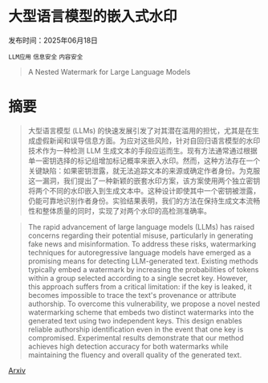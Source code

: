 # 大型语言模型的嵌入式水印

发布时间：2025年06月18日

`LLM应用` `信息安全` `内容安全`

> A Nested Watermark for Large Language Models

# 摘要

> 大型语言模型 (LLMs) 的快速发展引发了对其潜在滥用的担忧，尤其是在生成虚假新闻和误导信息方面。为应对这些风险，针对自回归语言模型的水印技术作为一种检测 LLM 生成文本的手段应运而生。现有方法通常通过根据单一密钥选择的标记组增加标记概率来嵌入水印。然而，这种方法存在一个关键缺陷：如果密钥泄露，就无法追踪文本的来源或确定作者身份。为克服这一漏洞，我们提出了一种新颖的嵌套水印方案，该方案使用两个独立密钥将两个不同的水印嵌入到生成文本中。这种设计即使其中一个密钥被泄露，仍能可靠地识别作者身份。实验结果表明，我们的方法在保持生成文本流畅性和整体质量的同时，实现了对两个水印的高检测准确率。

> The rapid advancement of large language models (LLMs) has raised concerns regarding their potential misuse, particularly in generating fake news and misinformation. To address these risks, watermarking techniques for autoregressive language models have emerged as a promising means for detecting LLM-generated text. Existing methods typically embed a watermark by increasing the probabilities of tokens within a group selected according to a single secret key. However, this approach suffers from a critical limitation: if the key is leaked, it becomes impossible to trace the text's provenance or attribute authorship. To overcome this vulnerability, we propose a novel nested watermarking scheme that embeds two distinct watermarks into the generated text using two independent keys. This design enables reliable authorship identification even in the event that one key is compromised. Experimental results demonstrate that our method achieves high detection accuracy for both watermarks while maintaining the fluency and overall quality of the generated text.

[Arxiv](https://arxiv.org/abs/2506.17308)